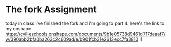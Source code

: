 # The fork Assignment
today in class i've finished the fork and i'm going to part 4.
here's the link to my onshape https://cvilleschools.onshape.com/documents/9b1e05738d9461d717deaaf7/w/390abb2bfa0ba263c2c609ad/e/b901fcb31e2613ecc7fa3810
![
